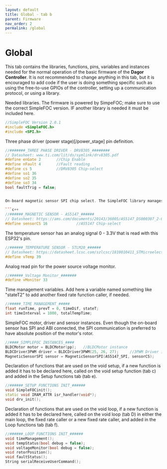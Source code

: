 ```yaml
---
layout: default
title: Global - tab b
parent: Firmware
nav_order: 2
permalink: /global
---
```


# Global

This tab contains the libraries, functions, pins, variables and instances needed for the normal operation of the basic firmware of the **Dagor Controller**. It is not recommended to change anything in this tab, but it is encouraged to add code if the user is doing something specific such as using the free-to-use GPIOs of the controller, setting up a communication protocol, or using a library.

Needed libraries. The firmware is powered by SimpeFOC; make sure to use the correct SimpleFOC version. IF another library is needed it must be included here.

```c++
//SimpleFOC Version 2.0.1
#include <SimpleFOC.h>
#include <SPI.h>
```

Three phase driver (power stage)[/power_stage] pin definition.

```c++
//#######_THREE PHASE DRIVER - DRV8305_########
// Datasheet: www.ti.com/lit/ds/symlink/drv8305.pdf
#define enGate 2       //Chip Enable
#define nFault 4       //Fault reading
#define cs 5           //DRV8305 Chip-select
#define so1 36
#define so2 35
#define so3 34
bool faultTrig = false;


On-board magnetic sensor SPI chip select. The SimpleFOC library manages the SPI communication with the sensor.

```c++
//######_MAGNETIC SENSOR - AS5147_######
// Datasheet: https://ams.com/documents/20143/36005/AS5147_DS000307_2-00.pdf
#define sensorCS 16             //AS5147 Chip-select
```

The temperature sensor has an analog signal 0 - 3.3V that is read with this ESP32's pin.

```c++
//######_TEMPERATURE SENSOR - STLM20_######
// Datasheet: https://datasheet.lcsc.com/szlcsc/1810010411_STMicroelectronics-STLM20W87F_C129796.pdf
#define vTemp 39
```

Analog read pin for the power source voltage monitor.

```c++
//######_Voltage Monitor_#######
#define vMonitor 33
```

Time management variables. Add here a variable named something like "stateT2" to add another fixed rate function caller, if needed.

```c++
//#####_TIME MANAGEMENT_#####
float runTime, prevT = 0, timeDif, stateT;
int timeInterval = 1000, totalTempTime;
```

SimpleFOC motor, driver and sensor instances. Even though the on-board sensor has SPI and ABI connected, the SPI communication is preferred to have absolute position of the motor's rotor.

```c++
//####_SIMPLEFOC INSTANCES_####
BLDCMotor motor = BLDCMotor(pp);   //BLDCMotor instance
BLDCDriver3PWM driver = BLDCDriver3PWM(25, 26, 27);     //3PWM Driver instance
MagneticSensorSPI sensor = MagneticSensorSPI(AS5147_SPI, sensorCS);       //SPI Magnetic sensor instance
```

Declaration of functions that are used on the void setup, if a new function is added it has to be declared here, called on the void setup function (tab c) and added in the Setup functions tab (tab e).

```c++
//######_SETUP FUNCTIONS INIT_######
void SimpleFOCinit();
static void IRAM_ATTR isr_handler(void*);
void drv_init();
```

Declaration of functions that are used on the void loop, if a new function is added it has to be declared here, called on the void loop (tab D) in either the main loop, the fixed rate caller or a new fixed rate caller, and added in the Loop functions tab (tab f).

```c++
//######_LOOP FUNCTIONS INIT_######
void timeManagement();
void tempStatus(bool debug = false);
void voltageMonitor(bool debug = false);
void rotorPosition();
void faultStatus();
String serialReceiveUserCommand();
```
